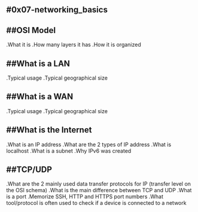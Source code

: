 #0x07-networking_basics
---

##OSI Model
---

.What it is
.How many layers it has
.How it is organized

##What is a LAN
---

.Typical usage
.Typical geographical size

##What is a WAN
---

.Typical usage
.Typical geographical size

##What is the Internet
---

.What is an IP address
.What are the 2 types of IP address
.What is localhost
.What is a subnet
.Why IPv6 was created

##TCP/UDP
---

.What are the 2 mainly used data transfer protocols for IP (transfer level on the OSI schema)
.What is the main difference between TCP and UDP
.What is a port
.Memorize SSH, HTTP and HTTPS port numbers
.What tool/protocol is often used to check if a device is connected to a network

